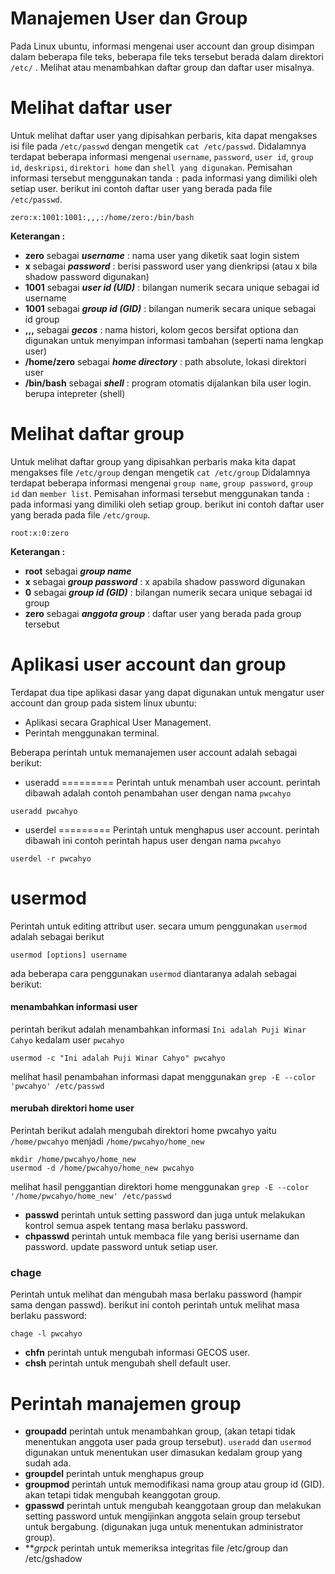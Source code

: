 Manajemen User dan Group
========================
Pada Linux ubuntu, informasi mengenai user account dan group disimpan dalam beberapa file teks, beberapa file teks tersebut berada dalam direktori `/etc/` . Melihat atau menambahkan daftar group dan daftar user misalnya. 

Melihat daftar user
===================
Untuk melihat daftar user yang dipisahkan perbaris, kita dapat mengakses isi file pada `/etc/passwd` dengan mengetik `cat /etc/passwd`. Didalamnya terdapat beberapa informasi mengenai `username`, `password`, `user id`, `group id`, `deskripsi`, `direktori home` dan `shell yang digunakan`.
Pemisahan informasi tersebut menggunakan tanda `:` pada informasi yang dimiliki oleh setiap user.
berikut ini contoh daftar user yang berada pada file `/etc/passwd`.
```
zero:x:1001:1001:,,,:/home/zero:/bin/bash
```
**Keterangan :**
- **zero** sebagai **_username_** : nama user yang diketik saat login sistem
- **x** sebagai **_password_** : berisi password user yang dienkripsi (atau x bila shadow password digunakan)
- **1001** sebagai **_user id (UID)_** : bilangan numerik secara unique sebagai id username
- **1001** sebagai **_group id (GID)_** : bilangan numerik secara unique sebagai id group
- **,,,** sebagai **_gecos_** : nama histori, kolom gecos bersifat optiona dan digunakan untuk menyimpan informasi tambahan (seperti nama lengkap user)
- **/home/zero** sebagai **_home directory_** : path absolute, lokasi direktori user
- **/bin/bash** sebagai **_shell_** : program otomatis dijalankan bila user login. berupa intepreter (shell)


Melihat daftar group
====================
Untuk melihat daftar group yang dipisahkan perbaris maka kita dapat mengakses file `/etc/group` dengan mengetik `cat /etc/group`  Didalamnya terdapat beberapa informasi mengenai `group name`, `group password`, `group id` dan `member list`.
Pemisahan informasi tersebut menggunakan tanda `:` pada informasi yang dimiliki oleh setiap group.
berikut ini contoh daftar user yang berada pada file `/etc/group`.
```
root:x:0:zero
```
**Keterangan :**
- **root** sebagai **_group name_**
- **x** sebagai **_group password_** : x apabila shadow password digunakan
- **0** sebagai **_group id (GID)_** : bilangan numerik secara unique sebagai id group
- **zero** sebagai **_anggota group_** : daftar user yang berada pada group tersebut

Aplikasi user account dan group
===============================
Terdapat dua tipe aplikasi dasar yang dapat digunakan untuk mengatur user account dan group pada sistem linux ubuntu:
- Aplikasi secara Graphical User Management.
- Perintah menggunakan terminal.

Beberapa perintah untuk memanajemen user account adalah sebagai berikut:

- useradd
=========
Perintah untuk menambah user account. perintah dibawah adalah contoh penambahan user dengan nama `pwcahyo`
```
useradd pwcahyo
```
- userdel 
=========
Perintah untuk menghapus user account. perintah dibawah ini contoh perintah hapus user dengan nama `pwcahyo`
```
userdel -r pwcahyo
```
usermod
=======
Perintah untuk editing attribut user. secara umum penggunakan `usermod` adalah sebagai berikut
```
usermod [options] username
``` 
ada beberapa cara penggunakan `usermod` diantaranya adalah sebagai berikut:
#### menambahkan informasi user
perintah berikut adalah menambahkan informasi `Ini adalah Puji Winar Cahyo` kedalam user `pwcahyo`
```
usermod -c "Ini adalah Puji Winar Cahyo" pwcahyo
```
melihat hasil penambahan informasi dapat menggunakan `grep -E --color 'pwcahyo' /etc/passwd`
#### merubah direktori home user
Perintah berikut adalah mengubah direktori home pwcahyo yaitu `/home/pwcahyo` menjadi `/home/pwcahyo/home_new`

```
mkdir /home/pwcahyo/home_new
usermod -d /home/pwcahyo/home_new pwcahyo
```
melihat hasil penggantian direktori home menggunakan `grep -E --color '/home/pwcahyo/home_new' /etc/passwd`
- **passwd** perintah untuk setting password dan juga untuk melakukan kontrol semua aspek tentang masa berlaku password.
- **chpasswd** perintah untuk membaca file yang berisi username dan password. update password untuk setiap user.
### **chage** 
Perintah untuk melihat dan mengubah masa berlaku password (hampir sama dengan passwd). 
berikut ini contoh perintah untuk melihat masa berlaku password:
```
chage -l pwcahyo
```

- **chfn** perintah untuk mengubah informasi GECOS user.
- **chsh** perintah untuk mengubah shell default user.

Perintah manajemen group
========================
- **groupadd** perintah untuk menambahkan group, (akan tetapi tidak menentukan anggota user pada group tersebut). `useradd` dan `usermod` digunakan untuk menentukan user dimasukan kedalam group yang sudah ada.
- **groupdel** perintah untuk menghapus group
- **groupmod** perintah untuk memodifikasi nama group atau group id (GID). akan tetapi tidak mengubah keanggotan group.
- **gpasswd** perintah untuk mengubah keanggotaan group dan melakukan setting password untuk mengijinkan anggota selain group tersebut untuk bergabung. (digunakan juga untuk menentukan administrator group).
- ***grpck* perintah untuk memeriksa integritas file /etc/group dan /etc/gshadow

